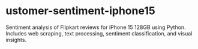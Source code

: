 # ustomer-sentiment-iphone15
Sentiment analysis of Flipkart reviews for iPhone 15 128GB using Python. Includes web scraping, text processing, sentiment classification, and visual insights.
